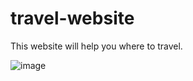 # travel-website
This website will help you where to travel.


![image](https://user-images.githubusercontent.com/98649507/179348263-b5984e6c-fb79-4d89-944d-c5083131725a.png)
